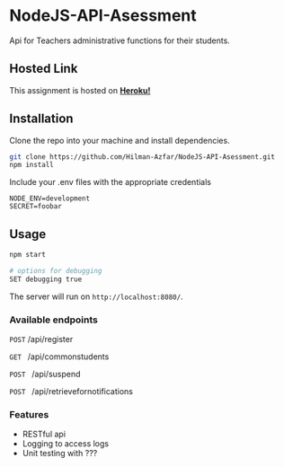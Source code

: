 # NodeJS-API-Asessment

Api for Teachers administrative functions for their students.

## Hosted Link

This assignment is hosted on **[Heroku!](https://www.heroku.com/)**

## Installation

Clone the repo into your machine and install dependencies.

```sh
git clone https://github.com/Hilman-Azfar/NodeJS-API-Asessment.git
npm install
```

Include your .env files with the appropriate credentials

```Shell
NODE_ENV=development
SECRET=foobar
```

## Usage

```sh
npm start

# options for debugging
SET debugging true
```

The server will run on `http://localhost:8080/`.

### Available endpoints

`POST` /api/register

`GET ` /api/commonstudents

`POST ` /api/suspend

`POST ` /api/retrievefornotifications

### Features

- RESTful api
- Logging to access logs
- Unit testing with ???
